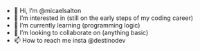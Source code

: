 - 👋 Hi, I’m @micaelsalton
- 👀 I’m interested in (still on the early steps of my coding career)
- 🌱 I’m currently learning (programming logic)
- 💞️ I’m looking to collaborate on (anything basic)
- 📫 How to reach me insta @destinodev

<!---
destinoDev/destinoDev is a ✨ special ✨ repository because its `README.md` (this file) appears on your GitHub profile.
You can click the Preview link to take a look at your changes.
--->
